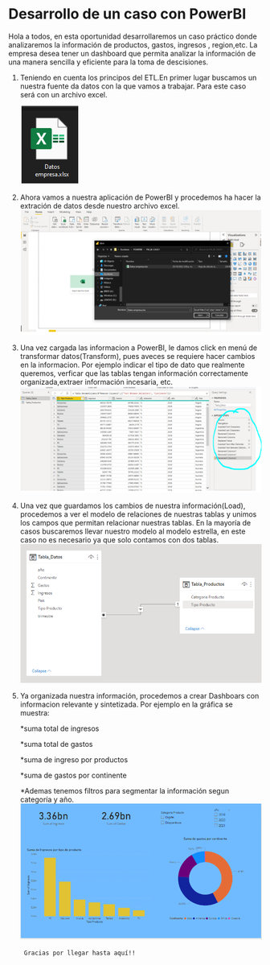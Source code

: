 # Desarrollo de un caso con PowerBI

Hola a todos, en esta oportunidad desarrollaremos un caso práctico donde analizaremos la información de productos, gastos, ingresos , region,etc. La empresa desea tener un dashboard que permita analizar la información  de una manera sencilla y  eficiente para la toma de descisiones.

1. Teniendo en cuenta los principos del ETL.En primer lugar buscamos un nuestra fuente da datos con la que vamos a trabajar. Para este caso será con un archivo excel.

      ![Logo de excel](excel.PNG)


2. Ahora vamos a nuestra aplicación de PowerBI y procedemos ha hacer la extración de datos desde nuestro archivo excel. 
![Extraemos los datos](extración_datos.PNG)


3. Una vez cargada las informacion a PowerBI, le damos click en menú de transformar datos(Transform), pues aveces se requiere hacer cambios en la informacion. Por ejemplo indicar el tipo de dato que realmente queremos, verficar que las tablas tengan información correctamente organizada,extraer información incesaria, etc.
![Transformacion de datos](tratado.PNG)

4. Una vez que guardamos los cambios de nuestra información(Load), procedemos a ver el modelo de relaciones de nuestras tablas y unimos los campos que permitan relacionar nuestras tablas. En la mayoría de casos buscaremos llevar nuestro modelo al modelo estrella, en este caso no es necesario ya que solo contamos con dos tablas.
![Relacion de tablas](relaciones.PNG)

5. Ya organizada nuestra información, procedemos a crear Dashboars con informacion relevante y sintetizada.
Por ejemplo en la gráfica se muestra:

      *suma total de ingresos

      *suma total de gastos  

      *suma de ingreso por productos

      *suma de gastos por continente

      *Ademas tenemos filtros para segmentar la información segun categoría y año.
   ![Dashboard](dashBoard.PNG)

        Gracias por llegar hasta aquí!!
